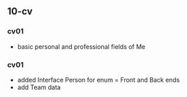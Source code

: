 ## 10-cv

### cv01

-  basic personal and professional fields of Me

### cv01

-  added Interface Person for enum = Front and Back ends
-  add Team data

